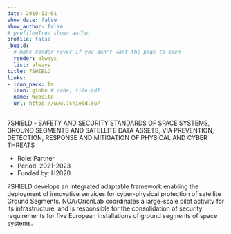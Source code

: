 ```yaml
---
date: 2019-12-01
show_date: false
show_author: false
# profile=True shows author
profile: false    
_build:
  # make render never if you don't want the page to open
  render: always
  list: always
title: 7SHIELD
links:
- icon_pack: fa
  icon: globe # code, file-pdf
  name: Website
  url: https://www.7shield.eu/
---
```

7SHIELD - SAFETY AND SECURITY STANDARDS OF SPACE SYSTEMS, GROUND SEGMENTS AND SATELLITE DATA ASSETS, VIA PREVENTION, DETECTION, RESPONSE AND MITIGATION OF PHYSICAL AND CYBER THREATS

- Role:       Partner 
- Period:     2021-2023
- Funded by:  H2020   

<!--more-->
7SHIELD develops an integrated adaptable framework enabling the deployment of innovative services for cyber-physical protection of satellite Ground Segments. NOA/OrionLab coordinates a large-scale pilot activity for its infrastructure, and is responsible for the consolidation of security requirements for five European installations of ground segments of space systems.
